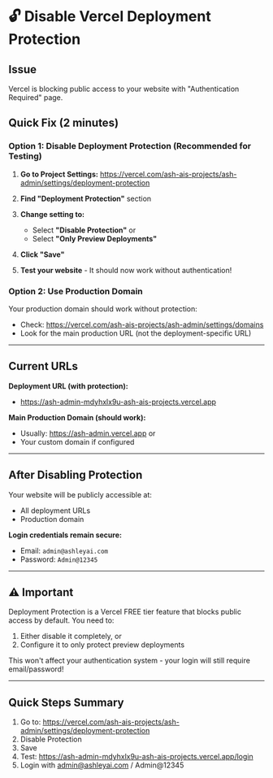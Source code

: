 # 🔓 Disable Vercel Deployment Protection

## Issue
Vercel is blocking public access to your website with "Authentication Required" page.

## Quick Fix (2 minutes)

### Option 1: Disable Deployment Protection (Recommended for Testing)

1. **Go to Project Settings:**
   https://vercel.com/ash-ais-projects/ash-admin/settings/deployment-protection

2. **Find "Deployment Protection"** section

3. **Change setting to:**
   - Select **"Disable Protection"** or
   - Select **"Only Preview Deployments"**

4. **Click "Save"**

5. **Test your website** - It should now work without authentication!

### Option 2: Use Production Domain

Your production domain should work without protection:
- Check: https://vercel.com/ash-ais-projects/ash-admin/settings/domains
- Look for the main production URL (not the deployment-specific URL)

---

## Current URLs

**Deployment URL (with protection):**
- https://ash-admin-mdyhxlx9u-ash-ais-projects.vercel.app

**Main Production Domain (should work):**
- Usually: https://ash-admin.vercel.app or
- Your custom domain if configured

---

## After Disabling Protection

Your website will be publicly accessible at:
- All deployment URLs
- Production domain

**Login credentials remain secure:**
- Email: `admin@ashleyai.com`
- Password: `Admin@12345`

---

## ⚠️ Important

Deployment Protection is a Vercel FREE tier feature that blocks public access by default. You need to:
1. Either disable it completely, or
2. Configure it to only protect preview deployments

This won't affect your authentication system - your login will still require email/password!

---

## Quick Steps Summary

1. Go to: https://vercel.com/ash-ais-projects/ash-admin/settings/deployment-protection
2. Disable Protection
3. Save
4. Test: https://ash-admin-mdyhxlx9u-ash-ais-projects.vercel.app/login
5. Login with admin@ashleyai.com / Admin@12345